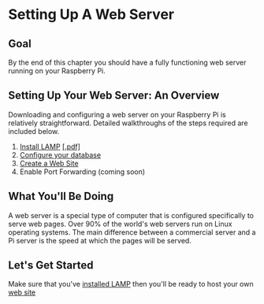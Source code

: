 # Setting Up A Web Server

## Goal

By the end of this chapter you should have a fully functioning web server running on your Raspberry Pi. 


## Setting Up Your Web Server: An Overview
Downloading and configuring a web server on your Raspberry Pi is relatively straightforward. Detailed walkthroughs of the steps required are included below.
    <ol>
        <li> [Install LAMP](mdwiki.html#!01lamp.md) 
            [ [.pdf]](https://domhnallohanlon.github.io/rpi/01lamp.pdf)
        </li>
        <li> [Configure your database](mdwiki.html#!01dbconfig.md)</li>
        <li> [Create a Web Site](mdwiki.html#!01website.md)</li>
        <li>Enable Port Forwarding (coming soon)</li>
        <!-- <li> [Enable Port Forwarding](https://domhnallohanlon.github.io/rpi/01portforwarding.html)</li> -->
    </ol>

## What You'll Be Doing

A web server is a special type of computer that is configured specifically to serve web pages. Over 90% of the world's web servers run on Linux operating systems. The main difference between a commercial server and a Pi server is the speed at which the pages will be served.

## Let's Get Started

Make sure that you've [installed LAMP](mdwiki.html#!01lamp.md) then you'll be ready to host your own [web site](mdwiki.html#!01website.md)


